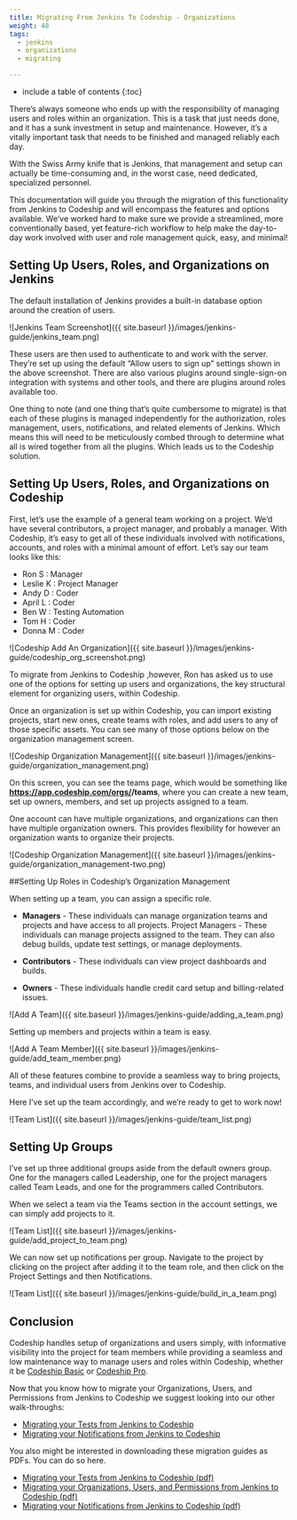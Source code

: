 ```yaml
---
title: Migrating From Jenkins To Codeship - Organizations
weight: 48
tags:
  - jenkins
  - organizations
  - migrating

---
```


* include a table of contents
{:toc}

There’s always someone who ends up with the responsibility of managing users and roles within an organization. This is a task that just needs done, and it has a sunk investment in setup and maintenance. However, it’s a vitally important task that needs to be finished and managed reliably each day.

With the Swiss Army knife that is Jenkins, that management and setup can actually be time-consuming and, in the worst case, need dedicated, specialized personnel.

This documentation will guide you through the migration of this functionality from Jenkins to Codeship and will encompass the features and options available. We’ve worked hard to make sure we provide a streamlined, more conventionally based, yet feature-rich workflow to help make the day-to-day work involved with user and role management quick, easy, and minimal!

## Setting Up Users, Roles, and Organizations on Jenkins

The default installation of Jenkins provides a built-in database option around the creation of users.

![Jenkins Team Screenshot]({{ site.baseurl }}/images/jenkins-guide/jenkins_team.png)

These users are then used to authenticate to and work with the server. They’re set up using the default “Allow users to sign up” settings shown in the above screenshot. There are also various plugins around single-sign-on integration with systems and other tools, and there are plugins around roles available too.

One thing to note (and one thing that’s quite cumbersome to migrate) is that each of these plugins is managed independently for the authorization, roles management, users, notifications, and related elements of Jenkins. Which means this will need to be meticulously combed through to determine what all is wired together from all the plugins. Which leads us to the Codeship solution.

## Setting Up Users, Roles, and Organizations on Codeship

First, let’s use the example of a general team working on a project. We’d have several contributors, a project manager, and probably a manager. With Codeship, it’s easy to get all of these individuals involved with notifications, accounts, and roles with a minimal amount of effort. Let’s say our team looks like this:

- Ron S : Manager
- Leslie K : Project Manager
- Andy D : Coder
- April L : Coder
- Ben W : Testing Automation
- Tom H : Coder
- Donna M : Coder

![Codeship Add An Organization]({{ site.baseurl }}/images/jenkins-guide/codeship_org_screenshot.png)

To migrate from Jenkins to Codeship ,however, Ron has asked us to use one of the options for setting up users and organizations, the key structural element for organizing users, within Codeship.

Once an organization is set up within Codeship, you can import existing projects, start new ones, create teams with roles, and add users to any of those specific assets. You can see many of those options below on the organization management screen.

![Codeship Organization Management]({{ site.baseurl }}/images/jenkins-guide/organization_management.png)

On this screen, you can see the teams page, which would be something like **https://app.codeship.com/orgs/<your-org-name>/teams**, where you can create a new team, set up owners, members, and set up projects assigned to a team.

One account can have multiple organizations, and organizations can then have multiple organization owners. This provides flexibility for however an organization wants to organize their projects.

![Codeship Organization Management]({{ site.baseurl }}/images/jenkins-guide/organization_management-two.png)

##Setting Up Roles in Codeship’s Organization Management

When setting up a team, you can assign a specific role.

- **Managers** - These individuals can manage organization teams and projects and have access to all projects.
Project Managers - These individuals can manage projects assigned to the team. They can also debug builds, update test settings, or manage deployments.

- **Contributors** - These individuals can view project dashboards and builds.

- **Owners** - These individuals handle credit card setup and billing-related issues.

![Add A Team]({{ site.baseurl }}/images/jenkins-guide/adding_a_team.png)

Setting up members and projects within a team is easy.

![Add A Team Member]({{ site.baseurl }}/images/jenkins-guide/add_team_member.png)

All of these features combine to provide a seamless way to bring projects, teams, and individual users from Jenkins over to Codeship.

Here I’ve set up the team accordingly, and we’re ready to get to work now!

![Team List]({{ site.baseurl }}/images/jenkins-guide/team_list.png)

## Setting Up Groups

I’ve set up three additional groups aside from the default owners group. One for the managers called Leadership, one for the project managers called Team Leads, and one for the programmers called Contributors.

When we select a team via the Teams section in the account settings, we can simply add projects to it.

![Team List]({{ site.baseurl }}/images/jenkins-guide/add_project_to_team.png)

We can now set up notifications per group. Navigate to the project by clicking on the project after adding it to the team role, and then click on the Project Settings and then Notifications.

![Team List]({{ site.baseurl }}/images/jenkins-guide/build_in_a_team.png)

## Conclusion

Codeship handles setup of organizations and users simply, with informative visibility into the project for team members while providing a seamless and low maintenance way to manage users and roles within Codeship, whether it be [Codeship Basic](https://codeship.com/features/basic) or [Codeship Pro](https://codeship.com/features/pro).

Now that you know how to migrate your Organizations, Users, and Permissions from Jenkins to Codeship we suggest looking into our other walk-throughs:

- [Migrating your Tests from Jenkins to Codeship](https://documentation.codeship.com/general/account/guides/migrating-from-jenkins-testing/)
- [Migrating your Notifications from Jenkins to Codeship](https://documentation.codeship.com/general/account/guides/migrating-from-jenkins-notifications/)

You also might be interested in downloading these migration guides as PDFs. You can do so here.

- [Migrating your Tests from Jenkins to Codeship (pdf)](https://resources.codeship.com/hubfs/Codeship_Migrating_from_Jenkins_to_Codeship-Testing.pdf)
- [Migrating your Organizations, Users, and Permissions from Jenkins to Codeship (pdf)](https://resources.codeship.com/hubfs/Codeship_Migrating_from_Jenkins_to_Codeship-Organizations_Roles_and_Users.pdf)
- [Migrating your Notifications from Jenkins to Codeship (pdf)](https://resources.codeship.com/hubfs/Codeship_Migrating_from_Jenkins_to_Codeship-Testing.pdf)
